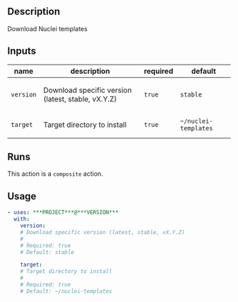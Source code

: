 ## Description

Download Nuclei templates

## Inputs

| name | description | required | default |
| --- | --- | --- | --- |
| `version` | <p>Download specific version (latest, stable, vX.Y.Z)</p> | `true` | `stable` |
| `target` | <p>Target directory to install</p> | `true` | `~/nuclei-templates` |


## Runs

This action is a `composite` action.

## Usage

```yaml
- uses: ***PROJECT***@***VERSION***
  with:
    version:
    # Download specific version (latest, stable, vX.Y.Z)
    #
    # Required: true
    # Default: stable

    target:
    # Target directory to install
    #
    # Required: true
    # Default: ~/nuclei-templates
```



